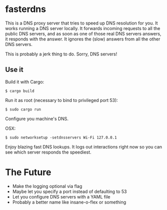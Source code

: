 # fasterdns

This is a DNS proxy server that tries to speed up DNS resolution for you. It
works running a DNS server locally. It forwards incoming requests to all the
public DNS servers, and as soon as one of those real DNS servers answers, it
responds with the answer. It ignores the (slow) answers from all the other DNS
servers.

This is probably a jerk thing to do. Sorry, DNS servers!

## Use it

Build it with Cargo:

```
$ cargo build
```

Run it as root (necessary to bind to privileged port 53):

```
$ sudo cargo run
```

Configure you machine's DNS.

OSX:

```
$ sudo networksetup -setdnsservers Wi-Fi 127.0.0.1
```

Enjoy blazing fast DNS lookups. It logs out interactions right now so you can
see which server responds the speediest.


# The Future

- Make the logging optional via flag
- Maybe let you specify a port instead of defaulting to 53
- Let you configure DNS servers with a YAML file
- Probably a better name like insane-o-flex or something
